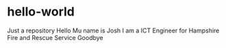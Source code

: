 # hello-world
Just a repository
Hello Mu name is Josh I am a ICT Engineer for Hampshire Fire and Rescue Service
Goodbye

